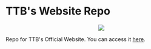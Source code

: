 # TTB's Website Repo
<p align="center">
  <img src="https://i.imgur.com/i5F0XA9.png">
</p>

Repo for TTB's Official Website. You can access it [here](https://thetechboy.net).

